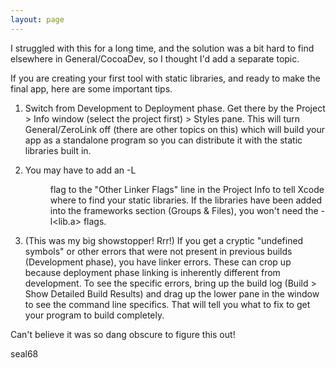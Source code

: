 ```yaml
---
layout: page
---
```




I struggled with this for a long time, and the solution was a bit hard to find elsewhere in General/CocoaDev, so I thought I'd add a separate topic.

If you are creating your first tool with static libraries, and ready to make the final app, here are some important tips.

1) Switch from Development to Deployment phase. Get there by the Project > Info window (select the project first) > Styles pane. This will turn General/ZeroLink off (there are other topics on this) which will build your app as a standalone program so you can distribute it with the static libraries built in.

2) You may have to add an -L<dir> flag to the "Other Linker Flags" line in the Project Info to tell Xcode where to find your static libraries. If the libraries have been added into the frameworks section (Groups & Files), you won't need the -l<lib.a> flags.

3) (This was my big showstopper! Rrr!) If you get a cryptic "undefined symbols" or other errors that were not present in previous builds (Development phase), you have linker errors. These can crop up because deployment phase linking is inherently different from development. To see the specific errors, bring up the build log (Build > Show Detailed Build Results) and drag up the lower pane in the window to see the command line specifics. That will tell you what to fix to get your program to build completely.

Can't believe it was so dang obscure to figure this out!

seal68